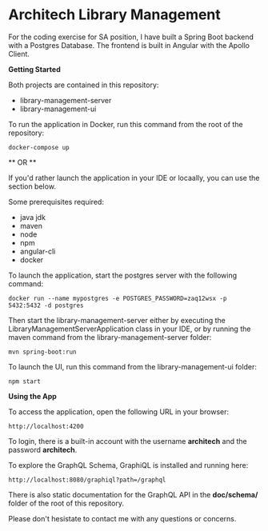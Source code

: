 
# Architech Library Management

For the coding exercise for SA position, I have built a Spring Boot backend with a Postgres Database. The frontend is built in Angular with the Apollo Client.

**Getting Started**

Both projects are contained in this repository:
 - library-management-server
 - library-management-ui

To run the application in Docker, run this command from the root of the repository:

	docker-compose up
	
** OR **

If you'd rather launch the application in your IDE or locaally, you can use the section below.  

Some prerequisites required:
 - java jdk
 - maven
 - node
 - npm
 - angular-cli
 - docker

To launch the application, start the postgres server with the following command:

	docker run --name mypostgres -e POSTGRES_PASSWORD=zaq12wsx -p 5432:5432 -d postgres

Then start the library-management-server either by executing the LibraryManagementServerApplication class in your IDE, or by running the maven command from the library-management-server folder:

    mvn spring-boot:run
To launch the UI, run this command from the library-management-ui folder:

    npm start

 **Using the App**
 
 To access the application, open the following URL in your browser:
 
    http://localhost:4200	
To login, there is a built-in account with the username **architech** and the password **architech**.

To explore the GraphQL Schema, GraphiQL is installed and running here:

    http://localhost:8080/graphiql?path=/graphql

There is also static documentation for the GraphQL API in the **doc/schema/** folder of the root of this repository.

Please don't hesistate to contact me with any questions or concerns.


